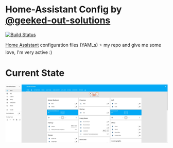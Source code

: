 # Home-Assistant Config by [@geeked-out-solutions](http://www.twitter.com/geekedoutsol)
[![Build Status](https://travis-ci.org/Geeked-Out-Solutions/home-assistant-config.svg?branch=master)](https://travis-ci.org/Geeked-Out-Solutions/home-assistant-config)

[Home Assistant](https://home-assistant.io/) configuration files (YAMLs)
:star: my repo and give me some love, I'm very active :)

# Current State
![Alt text](https://github.com/Geeked-Out-Solutions/home-assistant-config/blob/master/current_state.jpeg?raw=true "Current State Screenshot")
